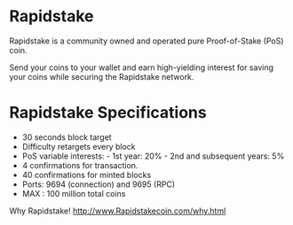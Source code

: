 # Rapidstake

Rapidstake is a community owned and operated pure Proof-of-Stake (PoS)
coin. 

Send your coins to your wallet and earn high-yielding interest for
saving your coins while securing the Rapidstake network.

# Rapidstake Specifications
- 30 seconds block target
- Difficulty retargets every block
- PoS variable interests:
      - 1st year: 20%
      - 2nd and subsequent years: 5%
- 4 confirmations for transaction.
- 40 confirmations for minted blocks
- Ports: 9694 (connection) and 9695 (RPC)
- MAX : 100 million total coins


Why Rapidstake!
http://www.Rapidstakecoin.com/why.html
